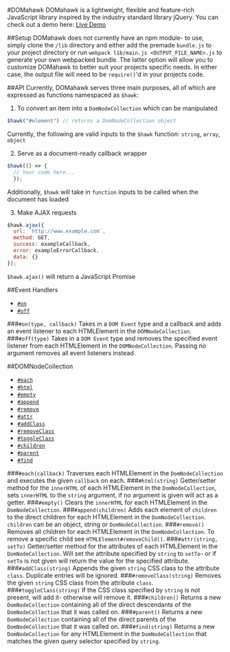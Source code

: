 #DOMahawk
DOMahawk is a lightweight, flexible and feature-rich JavaScript library inspired by the industry standard library jQuery.
You can check out a demo here: [Live Demo](http://www.jim-greenberg.com/scissor-io/)

##Setup
DOMahawk does not currently have an npm module- to use, simply clone the `/lib` directory and either add the premade `bundle.js` to your project directory or run `webpack lib/main.js <OUTPUT_FILE_NAME>.js` to generate your own webpacked bundle. The latter option will allow you to customize DOMahawk to better suit your projects specific needs. In either case, the output file will need to be `require()`'d in your projects code.

##API
Currently, DOMahawk serves three main purposes, all of which are expressed as functions namespaced as `$hawk`:
  1. To convert an item into a `DomNodeCollection` which can be manipulated
  ```javascript
  $hawk("#element") // returns a DomNodeCollection object
  ```
  Currently, the following are valid inputs to the `$hawk` function: `string`, `array`, `object`

  2. Serve as a document-ready callback wrapper
  ```javascript
  $hawk(() => {
    // Your code here...
    });
  ```
  Additionally, `$hawk` will take in `function` inputs to be called when the document has loaded

  3. Make AJAX requests
  ```javascript
  $hawk.ajax({
    url: `http://www.example.com`,
    method: GET,
    success: exampleCallback,
    error: exampleErrorCallback,
    data: {}
  });
  ```
  `$hawk.ajax()` will return a JavaScript Promise

##Event Handlers
  - [`#on`](#on)
  - [`#off`](#off)

###`#on(type, callback)`
Takes in a `DOM Event` type and a callback and adds an event listener to each HTMLElement in the `DOMNodeCollection`.
###`#off(type)`
Takes in a `DOM Event` type and removes the specified event listener from each HTMLElement in the `DOMNodeCollection`. Passing no argument removes all event listeners instead.

##DOMNodeCollection
  - [`#each`](#each)
  - [`#html`](#html)
  - [`#empty`](#empty)
  - [`#append`](#append)
  - [`#remove`](#remove)
  - [`#attr`](#attr)
  - [`#addClass`](#addClass)
  - [`#removeClass`](#removeClass)
  - [`#toggleClass`](#toggleClass)
  - [`#children`](#children)
  - [`#parent`](#parent)
  - [`#find`](#find)


###`#each(callback)`
Traverses each HTMLElement in the `DomNodeCollection` and executes the given `callback` on each.
###`#html(string)`
Getter/setter method for the `innerHTML` of each HTMLElement in the `DomNodeCollection`, sets `innerHTML` to the `string` argument, if no argument is given will act as a getter.
###`#empty()`
Clears the `innerHTML` for each HTMLElement in the `DomNodeCollection`.
###`#append(children)`
Adds each element of `children` to the direct children for each HTMLElement in the `DomNodeCollection`. `children` can be an object, string or `DomNodeCollection`.
###`#remove()`
Removes all children for each HTMLElement in the `DomNodeCollection`. To remove a specific child see `HTMLElement#removeChild()`.
###`#attr(string, setTo)`
Getter/setter method for the attributes of each HTMLElement in the `DomNodeCollection`. Will set the attribute specified by `string` to `setTo`- or if `setTo` is not given will return the value for the specified attribute.
###`#addClass(string)`
Appends the given `string` CSS class to the attribute `class`. Duplicate entries will be ignored.
###`#removeClass(string)`
Removes the given `string` CSS class from the attribute `class`.
###`#toggleClass(string)`
If the CSS class specified by `string` is not present, will add it- otherwise will remove it.
###`#children()`
Returns a new `DomNodeCollection` containing all of the direct descendants of the `DomNodeCollection` that it was called on.
###`#parent()`
Returns a new `DomNodeCollection` containing all of the direct parents of the `DomNodeCollection` that it was called on.
###`#find(string)`
Returns a new `DomNodeCollection` for any HTMLElement in the `DomNodeCollection` that matches the given query selector specified by `string`.
